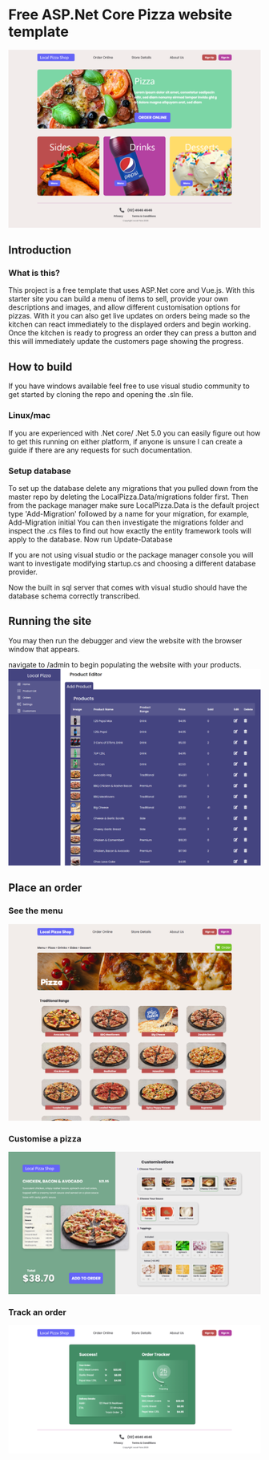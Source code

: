 # Free ASP.Net Core Pizza website template
![alt text](https://github.com/Scott-Klein/Local-Pizza/blob/master/readme/Landing.png?raw=true)
## Introduction

### What is this?
This project is a free template that uses ASP.Net core and Vue.js. With this starter site you can build a menu of items to sell, provide your own descriptions and images, and allow different customisation options for pizzas.
With it you can also get live updates on orders being made so the kitchen can react immediately to the displayed orders and begin working. Once the kitchen is ready to progress an order they can press a button and this will immediately update the customers page showing the progress.

## How to build
If you have windows available feel free to use visual studio community to get started by cloning the repo and opening the .sln file.
### Linux/mac
If you are experienced with .Net core/ .Net 5.0 you can easily figure out how to get this running on either platform, if anyone is unsure I can create a guide if there are any requests for such documentation.
### Setup database

To set up the database delete any migrations that you pulled down from the master repo by deleting the LocalPizza.Data/migrations folder first.
Then from the package manager make sure LocalPizza.Data is the default project
type 'Add-Migration' followed by a name for your migration, for example, Add-Migration initial
You can then investigate the migrations folder and inspect the .cs files to find out how exactly the entity framework tools will apply to the database.
Now run Update-Database

If you are not using visual studio or the package manager console you will want to investigate modifying startup.cs and choosing a different database provider.

Now the built in sql server that comes with visual studio should have the database schema correctly transcribed.

## Running the site
You may then run the debugger and view the website with the browser window that appears.

navigate to /admin to begin populating the website with your products.
![alt text](https://github.com/Scott-Klein/Local-Pizza/blob/master/readme/admin.png?raw=true)

## Place an order

### See the menu
![alt text](https://github.com/Scott-Klein/Local-Pizza/blob/master/readme/menu.jpg?raw=true)

### Customise a pizza
![alt text](https://github.com/Scott-Klein/Local-Pizza/blob/master/readme/Detail.png?raw=true)
### Track an order
![alt text](https://github.com/Scott-Klein/Local-Pizza/blob/master/readme/Successful.png?raw=true)
